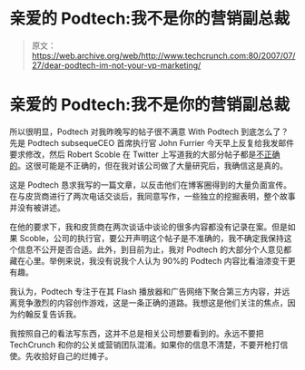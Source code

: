 # 亲爱的 Podtech:我不是你的营销副总裁 

> 原文：<https://web.archive.org/web/http://www.techcrunch.com:80/2007/07/27/dear-podtech-im-not-your-vp-marketing/>

# 亲爱的 Podtech:我不是你的营销副总裁

所以很明显，Podtech 对我昨晚写的帖子很不满意 With Podtech 到底怎么了？先是 Podtech subsequeCEO 首席执行官 John Furrier 今天早上反复给我发邮件要求修改，然后 Robert Scoble 在 Twitter 上写道我的大部分帖子都是[不正确的](https://web.archive.org/web/20230218173744/http://twitter.com/Scobleizer/statuses/172138512)。这很可能是不正确的，但在我对该公司做了大量研究后，我确信这是真的。

这是 Podtech 恳求我写的一篇文章，以反击他们在博客圈得到的大量负面宣传。在与皮货商进行了两次电话交谈后，我同意写作，一些独立的挖掘表明，整个故事并没有被讲述。

在他的要求下，我和皮货商在两次谈话中谈论的很多内容都没有记录在案。但是如果 Scoble，公司的执行官，要公开声明这个帖子是不准确的，我不确定我保持这个信息不公开是否合适。此外，到目前为止，我对 Podtech 的大部分个人意见都藏在心里。举例来说，我没有说我个人认为 90%的 Podtech 内容比看油漆变干更有趣。

我认为，Podtech 专注于在其 Flash 播放器和广告网络下聚合第三方内容，并远离竞争激烈的内容创作游戏，这是一条正确的道路。我想这是他们关注的焦点，因为约翰反复告诉我。

我按照自己的看法写东西，这并不总是相关公司想要看到的。永远不要把 TechCrunch 和你的公关或营销团队混淆。如果你的信息不清楚，不要开枪打信使。先收拾好自己的烂摊子。